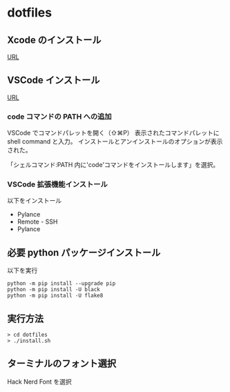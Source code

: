 # dotfiles

## Xcode のインストール

[URL](https://itunes.apple.com/jp/app/xcode/id497799835?ls=1&mt=12)

## VSCode インストール

[URL](https://code.visualstudio.com/download)

### code コマンドの PATH への追加

VSCode でコマンドパレットを開く（⇧⌘P）
表示されたコマンドパレットに shell command と入力。
インストールとアンインストールのオプションが表示された。

「シェルコマンド:PATH 内に'code'コマンドをインストールします」を選択。

### VSCode 拡張機能インストール

以下をインストール

- Pylance
- Remote - SSH
- Pylance

## 必要 python パッケージインストール

以下を実行

```
python -m pip install --upgrade pip
python -m pip install -U black
python -m pip install -U flake8
```

## 実行方法

```
> cd dotfiles
> ./install.sh
```

## ターミナルのフォント選択

Hack Nerd Font を選択
